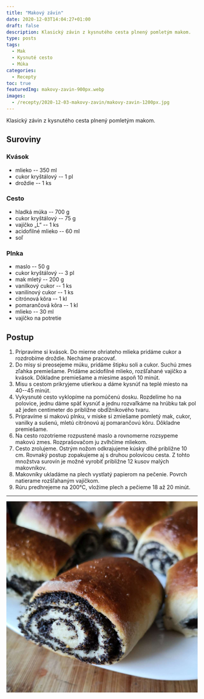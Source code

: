 ```yaml
---
title: "Makový závin"
date: 2020-12-03T14:04:27+01:00
draft: false
description: Klasický závin z kysnutého cesta plnený pomletým makom.
type: posts
tags:
  - Mak
  - Kysnuté cesto
  - Múka
categories:
  - Recepty
toc: true
featuredImg: makovy-zavin-900px.webp
images:
  - /recepty/2020-12-03-makovy-zavin/makovy-zavin-1200px.jpg
---
```


Klasický závin z kysnutého cesta plnený pomletým makom.

## Suroviny

### Kvások

- mlieko -- 350 ml
- cukor kryštálový -- 1 pl
- droždie -- 1 ks

### Cesto

- hladká múka -- 700 g
- cukor kryštálový -- 75 g
- vajíčko „L“ -- 1 ks
- acidofilné mlieko -- 60 ml
- soľ

### Plnka

- maslo -- 50 g
- cukor kryštálový -- 3 pl
- mak mletý -- 200 g
- vanilkový cukor -- 1 ks
- vanilínový cukor -- 1 ks
- citrónová kôra -- 1 kl
- pomarančová kôra -- 1 kl
- mlieko -- 30 ml
- vajíčko na potretie

## Postup

1. Pripravíme si kvások. Do mierne ohriateho mlieka pridáme cukor a rozdrobíme droždie. Necháme pracovať.
2. Do misy si preosejeme múku, pridáme štipku soli a cukor. Suchú zmes zľahka premiešame. Pridáme acidofilné mlieko, rozšľahané vajíčko a kvások. Dôkladne premiešame a miesime aspoň 10 minút.
3. Misu s cestom prikryjeme utierkou a dáme kysnúť na teplé miesto na 40--45 minút.
4. Vykysnuté cesto vyklopíme na pomúčenú dosku. Rozdelíme ho na polovice, jednu dáme späť kysnúť a jednu rozvaľkáme na hrúbku tak pol až jeden centimeter do približne obdĺžnikového tvaru.
5. Pripravíme si makovú plnku, v miske si zmiešame pomletý mak, cukor, vanilky a sušenú, mletú citrónovú aj pomarančovú kôru. Dôkladne premiešame.
6. Na cesto rozotrieme rozpustené maslo a rovnomerne rozsypeme makovú zmes. Rozprašovačom ju zvlhčíme mliekom.
7. Cesto zrolujeme. Ostrým nožom odkrajujeme kúsky dlhé približne 10 cm. Rovnaký postup zopakujeme aj s druhou polovicou cesta. Z tohto množstva surovín je možné vyrobiť približne 12 kusov malých makovníkov.
8. Makovníky ukladáme na plech vystlatý papierom na pečenie. Povrch natierame rozšľahaným vajíčkom.
9. Rúru predhrejeme na 200°C, vložíme plech a pečieme 18 až 20 minút.

---

![Makový závin](makovy-zavin-1200px.jpg "Makový závin (autor: zwieratko, 2020)")
